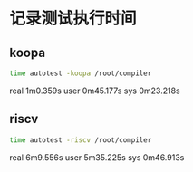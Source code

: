 # 记录测试执行时间

## koopa

```bash
time autotest -koopa /root/compiler
```

real    1m0.359s
user    0m45.177s
sys     0m23.218s


## riscv

```bash
time autotest -riscv /root/compiler
```

real    6m9.556s
user    5m35.225s
sys     0m46.913s

